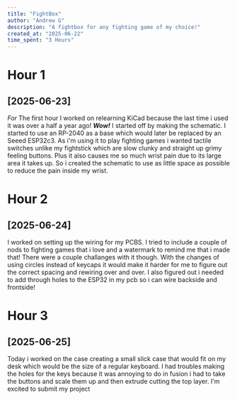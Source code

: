 ```yaml
---
title: "FightBox"
author: "Andrew G"
description: "A fightbox for any fighting game of my choice!"
created_at: "2025-06-22"
time_spent: "3 Hours"
---
```


# Hour 1
## [2025-06-23]
*For* The first hour I worked on relearning KiCad because the last time i used it was over a half a year ago! ***Wow!*** I started off by making the schematic. I started to use an RP-2040 as a base which would later be replaced by an Seeed ESP32c3. As i'm using it to play fighting games i wanted tactile switches unlike my fightstick which are slow clunky and straight up grimy feeling buttons. Plus it also causes me so much wrist pain due to its large area it takes up. So i created the schematic to use as little space as possible to reduce the pain inside my wrist.


# Hour 2
## [2025-06-24]
I worked on setting up the wiring for my PCBS. I tried to include a couple of nods to fighting games that i love and a watermark to remind me that i made that! There were a couple challanges with it though. With the changes of using circles instead of keycaps it would make it harder for me to figure out the correct spacing and rewiring over and over. I also figured out i needed to add through holes to the ESP32 in my pcb so i can wire backside and frontside!

# Hour 3
## [2025-06-25]
Today i worked on the case creating a small slick case that would fit on my desk which would be the size of a regular keyboard. I had troubles making the holes for the keys because it was annoying to do in fusion i had to take the buttons and scale them up and then extrude cutting the top layer. I'm excited to submit my project
